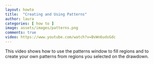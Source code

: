 ```yaml
---
layout: howto
title:  "Creating and Using Patterns"
author: laura
categories: [ how to ]
image: assets/images/patterns.png
comments: true
video: https://www.youtube.com/watch?v=BvWn6udsGdc
---
```


<p>This video shows how to use the patterns window to fill regions and to create your own patterns from regions you selected on the drawdown.</p>

